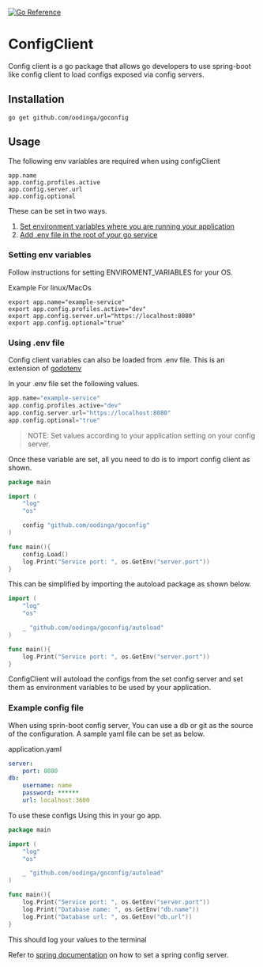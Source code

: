 [![Go Reference](https://pkg.go.dev/badge/github.com/oodinga/go-config-client@v0.1.1.svg)](https://pkg.go.dev/github.com/oodinga/configclient@v0.1.2)

# ConfigClient
Config client is a go package that allows go developers to use spring-boot like config client to load configs exposed via config servers. 

## Installation
``` shell
go get github.com/oodinga/goconfig
```

## Usage
The following env variables are required when using configClient
```shell
app.name
app.config.profiles.active
app.config.server.url
app.config.optional
```

These can be set in two ways.

1. [Set environment variables where you are running your application](#setting-env-variables)
2. [Add .env file in the root of your go service](#using-env-file)

### Setting env variables
Follow instructions for setting ENVIROMENT_VARIABLES for your OS.

Example
For linux/MacOs
```shell
export app.name="example-service"
export app.config.profiles.active="dev"
export app.config.server.url="https://localhost:8080"
export app.config.optional="true"
```

### Using .env file
Config client variables can also be loaded from .env file. This is an extension of [godotenv](https://pkg.go.dev/github.com/joho/godotenv@v1.5.1)

In your .env file set the following values.

```go
app.name="example-service"
app.config.profiles.active="dev"
app.config.server.url="https://localhost:8080"
app.config.optional="true"
```
> NOTE: Set values according to your application setting on your config server.

Once these variable are set, all you need to do is to import config client as shown.

```go
package main

import (
    "log"
    "os"

    config "github.com/oodinga/goconfig"
)

func main(){
    config.Load()
    log.Print("Service port: ", os.GetEnv("server.port"))
}
```

This can be simplified by importing the autoload package as shown below.

```go
import (
    "log"
    "os"

    _ "github.com/oodinga/goconfig/autoload"
)

func main(){
    log.Print("Service port: ", os.GetEnv("server.port"))
}
```

ConfigClient will autoload the configs from the set config server and set them as environment variables to be used by your application.

### Example config file
When using sprin-boot config server, You can use a db or git as the source of the configuration. A sample yaml file can be set as below.

application.yaml
```yaml
server:
    port: 8080
db:
    username: name
    password: ******
    url: localhost:3600
```

To use these configs 
Using this in your go app.

```go
package main

import (
    "log"
    "os"

    _ "github.com/oodinga/goconfig/autoload"
)

func main(){
    log.Print("Service port: ", os.GetEnv("server.port"))
    log.Print("Database name: ", os.GetEnv("db.name"))
    log.Print("Database url: ", os.GetEnv("db.url"))
}
```

This should log your values to the terminal

Refer to [spring documentation](https://docs.spring.io/spring-cloud-config/docs/current/reference/html/) on how to set a spring config server.

